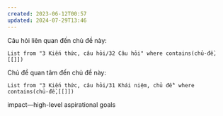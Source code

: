 ```yaml
---
created: 2023-06-12T00:57
updated: 2024-07-29T13:46
---
```

Câu hỏi liên quan đến chủ đề này:
```dataview
List from "3 Kiến thức, câu hỏi/32 Câu hỏi" where contains(chủ-đề,[[]]) 
```

Chủ đề quan tâm đến chủ đề này:
```dataview
List from "3 Kiến thức, câu hỏi/31 Khái niệm, chủ đề" where contains(chủ-đề,[[]]) 
```

impact—high-level aspirational goals
